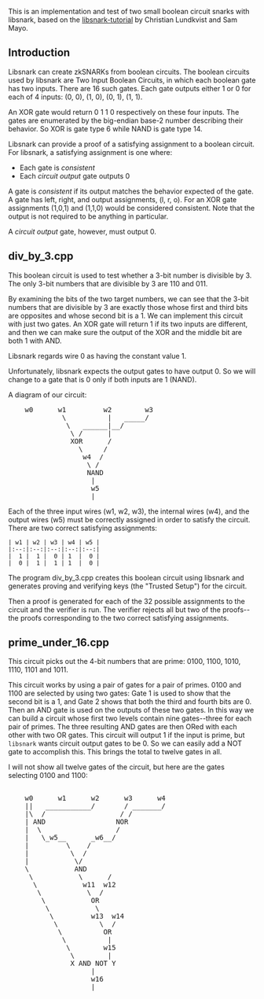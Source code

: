 This is an implementation and test of two small boolean circuit snarks with libsnark, based on the [libsnark-tutorial](https://github.com/christianlundkvist/libsnark-tutorial) by Christian Lundkvist and Sam Mayo.

## Introduction

Libsnark can create zkSNARKs from boolean circuits. The boolean circuits used by libsnark are Two Input Boolean Circuits, in which each boolean gate has two inputs. There are 16 such gates. Each gate outputs either 1 or 0 for each of 4 inputs: (0, 0), (1, 0), (0, 1), (1, 1). 

An XOR gate would return 0 1 1 0 respectively on these four inputs. The gates are enumerated by the big-endian base-2 number describing their behavior. So XOR is gate type 6 while NAND is gate type 14.

Libsnark can provide a proof of a satisfying assignment to a boolean circuit. For libsnark, a satisfying assignment is one where:

- Each gate is *consistent*
- Each *circuit output* gate outputs 0

A gate is *consistent* if its output matches the behavior expected of the gate. A gate has left, right, and output assignments, (l, r, o). For an XOR gate assignments (1,0,1) and (1,1,0) would be considered consistent. Note that the output is not required to be anything in particular.

A *circuit output* gate, however, must output 0.


## div_by_3.cpp

This boolean circuit is used to test whether a 3-bit number is divisible by 3. The only 3-bit numbers that are divisible by 3 are 110 and 011.

By examining the bits of the two target numbers, we can see that the 3-bit numbers that are divisible by 3 are exactly those whose first and third bits are opposites and whose second bit is a 1. We can implement this circuit with just two gates. An XOR gate will return 1 if its two inputs are different, and then we can make sure the output of the XOR and the middle bit are both 1 with AND.

Libsnark regards wire 0 as having the constant value 1.

Unfortunately, libsnark expects the output gates to have output 0. So we will change to a gate that is 0 only if both inputs are 1 (NAND).

A diagram of our circuit:

<pre>
    w0      w1         w2        w3
             \          |   _____/
              \   ______|__/
               \ /      |
               XOR      /
                 \     /
                  w4  /
                   \ / 
                   NAND
                    |
                    w5
                    |
</pre>

Each of the three input wires (w1, w2, w3), the internal wires (w4), and the output wires (w5) must be correctly assigned in order to satisfy the circuit. There are two correct satisfying assignments:
    

    | w1 | w2 | w3 | w4 | w5 |
    |:--:|:--:|:--:|:--:|:--:|
    |  1 |  1 |  0 | 1  |  0 |
    |  0 |  1 |  1 | 1  |  0 |


The program div\_by\_3.cpp creates this boolean circuit using libsnark and generates proving and verifying keys (the "Trusted Setup") for the circuit.

Then a proof is generated for each of the 32 possible assignments to the circuit and the verifier is run. The verifier rejects all but two of the proofs--the proofs corresponding to the two correct satisfying assignments.

## prime_under_16.cpp

This circuit picks out the 4-bit numbers that are prime: 0100, 1100, 1010, 1110, 1101 and 1011.

This circuit works by using a pair of gates for a pair of primes. 0100 and 1100 are selected by using two gates: Gate 1 is used to show that the second bit is a 1, and Gate 2 shows that both the third and fourth bits are 0. Then an AND gate is used on the outputs of these two gates. In this way we can build a circuit whose first two levels contain nine gates--three for each pair of primes. The three resulting AND gates are then ORed with each other with two OR gates. This circuit will output 1 if the input is prime, but `libsnark` wants circuit output gates to be 0. So we can easily add a NOT gate to accomplish this. This brings the total to twelve gates in all.

I will not show all twelve gates of the circuit, but here are the gates selecting 0100 and 1100:

<pre>

    w0      w1      w2      w3      w4
    ||   ___________/       / _______/
    |\  /                  / /
    | AND                 NOR
    |  \                  /
    |   \_w5__      _w6__/
    |         \    /
    |          \  /
    |           \/
    \           AND
     \           \      /
      \           w11  w12 
       \           \  /
        \           OR
         \           \
          \         w13  w14
           \          \  /  
            \          OR
             \          |
              \        w15
               \        |
               X AND NOT Y
                    |    
                    w16
                    |    
</pre>














